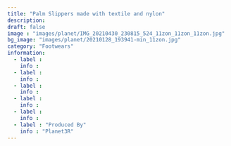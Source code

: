 ```yaml
---
title: "Palm Slippers made with textile and nylon"
description: 
draft: false
image : "images/planet/IMG_20210430_230815_524_11zon_11zon_11zon.jpg"
bg_image: "images/planet/20210128_193941-min_11zon.jpg"
category: "Footwears"
information:
  - label : 
    info : 
  - label : 
    info : 
  - label : 
    info : 
  - label : 
    info : 
  - label : 
    info : 
  - label : "Produced By"
    info : "Planet3R"
---
```


